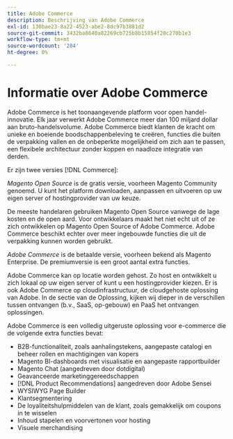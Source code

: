 ```yaml
---
title: Adobe Commerce
description: Beschrijving van Adobe Commerce
exl-id: 130bae23-8a22-4523-abe2-8dc97b3881d2
source-git-commit: 3432ba8640a82269cb725b8b15854f20c270b1e3
workflow-type: tm+mt
source-wordcount: '284'
ht-degree: 0%

---
```


# Informatie over Adobe Commerce

Adobe Commerce is het toonaangevende platform voor open handel-innovatie. Elk jaar verwerkt Adobe Commerce meer dan 100 miljard dollar aan bruto-handelsvolume. Adobe Commerce biedt klanten de kracht om unieke en boeiende boodschappenbeleving te creëren, functies die buiten de verpakking vallen en de onbeperkte mogelijkheid om zich aan te passen, een flexibele architectuur zonder koppen en naadloze integratie van derden.

Er zijn twee versies [!DNL Commerce]:

_Magento Open Source_ is de gratis versie, voorheen Magento Community genoemd. U kunt het platform downloaden, aanpassen en uitvoeren op uw eigen server of hostingprovider van uw keuze.

De meeste handelaren gebruiken Magento Open Source vanwege de lage kosten en de open aard. Voor ontwikkelaars maakt het niet echt uit of ze zich ontwikkelen op Magento Open Source of Adobe Commerce. Adobe Commerce beschikt echter over meer ingebouwde functies die uit de verpakking kunnen worden gebruikt.

_Adobe Commerce_ is de betaalde versie, voorheen bekend als Magento Enterprise. De premiumversie is een groot aantal extra functies.

Adobe Commerce kan op locatie worden gehost. Zo host en ontwikkelt u zich lokaal op uw eigen server of kunt u een hostingprovider kiezen. Er is ook Adobe Commerce op cloudinfrastructuur, de cloudgehoste oplossing van Adobe. In de sectie van de Oplossing, kijken wij dieper in de verschillen tussen ontvangen (b.v., SaaS, op-gebouw) en PaaS het ontvangen oplossingen.

Adobe Commerce is een volledig uitgeruste oplossing voor e-commerce die de volgende extra functies bevat:

- B2B-functionaliteit, zoals aanhalingstekens, aangepaste catalogi en beheer rollen en machtigingen van kopers
- Magento BI-dashboards met visualisatie en aangepaste rapportbuilder
- Magento Chat (aangedreven door dotdigital)
- Geavanceerde marketinggereedschappen
- [!DNL Product Recommendations] aangedreven door Adobe Sensei
- WYSIWYG Page Builder
- Klantsegmentering
- De loyaliteitshulpmiddelen van de klant, zoals gemakkelijk om coupons in te wisselen
- Inhoud stapelen en voorvertonen voor hosting
- Visuele merchandising
